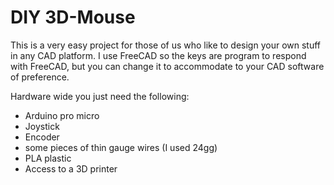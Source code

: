 # DIY 3D-Mouse

This is a very easy project for those of us who like to design your own stuff in any CAD platform. I use FreeCAD so the keys are program to respond with FreeCAD, but you can change it to accommodate to your CAD software of preference.

Hardware wide you just need the following:

- Arduino pro micro
- Joystick
- Encoder
- some pieces of thin gauge wires (I used 24gg)
- PLA plastic
- Access to a 3D printer
